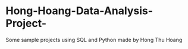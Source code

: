 # Hong-Hoang-Data-Analysis-Project-
Some sample projects using SQL and Python made by Hong Thu Hoang

